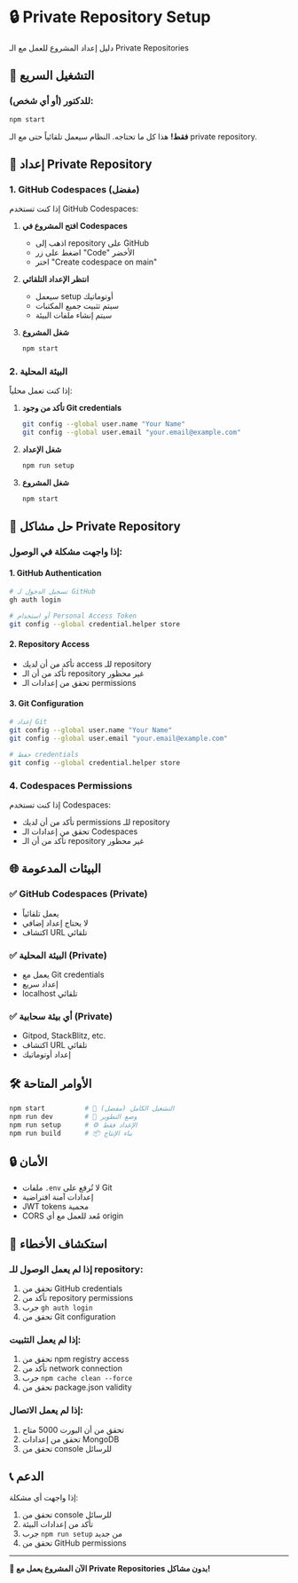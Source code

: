 # 🔒 Private Repository Setup

دليل إعداد المشروع للعمل مع الـ Private Repositories

## 🚀 التشغيل السريع

### للدكتور (أو أي شخص):
```bash
npm start
```

**فقط!** هذا كل ما تحتاجه. النظام سيعمل تلقائياً حتى مع الـ private repository.

## 🔧 إعداد Private Repository

### 1. GitHub Codespaces (مفضل)

إذا كنت تستخدم GitHub Codespaces:

1. **افتح المشروع في Codespaces**
   - اذهب إلى repository على GitHub
   - اضغط على زر "Code" الأخضر
   - اختر "Create codespace on main"

2. **انتظر الإعداد التلقائي**
   - سيعمل setup أوتوماتيك
   - سيتم تثبيت جميع المكتبات
   - سيتم إنشاء ملفات البيئة

3. **شغل المشروع**
   ```bash
   npm start
   ```

### 2. البيئة المحلية

إذا كنت تعمل محلياً:

1. **تأكد من وجود Git credentials**
   ```bash
   git config --global user.name "Your Name"
   git config --global user.email "your.email@example.com"
   ```

2. **شغل الإعداد**
   ```bash
   npm run setup
   ```

3. **شغل المشروع**
   ```bash
   npm start
   ```

## 🔐 حل مشاكل Private Repository

### إذا واجهت مشكلة في الوصول:

#### 1. GitHub Authentication
```bash
# تسجيل الدخول لـ GitHub
gh auth login

# أو استخدام Personal Access Token
git config --global credential.helper store
```

#### 2. Repository Access
- تأكد من أن لديك access للـ repository
- تأكد من أن الـ repository غير محظور
- تحقق من إعدادات الـ permissions

#### 3. Git Configuration
```bash
# إعداد Git
git config --global user.name "Your Name"
git config --global user.email "your.email@example.com"

# حفظ credentials
git config --global credential.helper store
```

### 4. Codespaces Permissions
إذا كنت تستخدم Codespaces:
- تأكد من أن لديك permissions للـ repository
- تحقق من إعدادات الـ Codespaces
- تأكد من أن الـ repository غير محظور

## 🌐 البيئات المدعومة

### ✅ GitHub Codespaces (Private)
- يعمل تلقائياً
- لا يحتاج إعداد إضافي
- اكتشاف URL تلقائي

### ✅ البيئة المحلية (Private)
- يعمل مع Git credentials
- إعداد سريع
- localhost تلقائي

### ✅ أي بيئة سحابية (Private)
- Gitpod, StackBlitz, etc.
- اكتشاف URL تلقائي
- إعداد أوتوماتيك

## 🛠️ الأوامر المتاحة

```bash
npm start          # 🚀 التشغيل الكامل (مفضل)
npm run dev        # 🔧 وضع التطوير
npm run setup      # ⚙️ الإعداد فقط
npm run build      # 📦 بناء الإنتاج
```

## 🔒 الأمان

- ملفات `.env` لا تُرفع على Git
- إعدادات آمنة افتراضية
- JWT tokens محمية
- CORS مُعد للعمل مع أي origin

## 🐛 استكشاف الأخطاء

### إذا لم يعمل الوصول للـ repository:
1. تحقق من GitHub credentials
2. تأكد من repository permissions
3. جرب `gh auth login`
4. تحقق من Git configuration

### إذا لم يعمل التثبيت:
1. تحقق من npm registry access
2. تأكد من network connection
3. جرب `npm cache clean --force`
4. تحقق من package.json validity

### إذا لم يعمل الاتصال:
1. تحقق من أن البورت 5000 متاح
2. تحقق من إعدادات MongoDB
3. تحقق من console للرسائل

## 📞 الدعم

إذا واجهت أي مشكلة:
1. تحقق من console للرسائل
2. تأكد من إعدادات البيئة
3. جرب `npm run setup` من جديد
4. تحقق من GitHub permissions

---

**🎉 الآن المشروع يعمل مع Private Repositories بدون مشاكل!** 